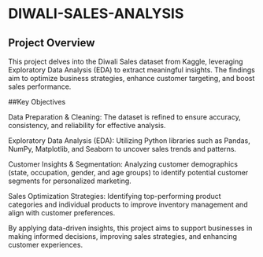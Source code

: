 # DIWALI-SALES-ANALYSIS

## Project Overview
This project delves into the Diwali Sales dataset from Kaggle, leveraging Exploratory Data Analysis (EDA) to extract meaningful insights. The findings aim to optimize business strategies, enhance customer targeting, and boost sales performance.

##Key Objectives

Data Preparation & Cleaning: The dataset is refined to ensure accuracy, consistency, and reliability for effective analysis.

Exploratory Data Analysis (EDA): Utilizing Python libraries such as Pandas, NumPy, Matplotlib, and Seaborn to uncover sales trends and patterns.

Customer Insights & Segmentation: Analyzing customer demographics (state, occupation, gender, and age groups) to identify potential customer segments for personalized marketing.

Sales Optimization Strategies: Identifying top-performing product categories and individual products to improve inventory management and align with customer preferences.

By applying data-driven insights, this project aims to support businesses in making informed decisions, improving sales strategies, and enhancing customer experiences.

